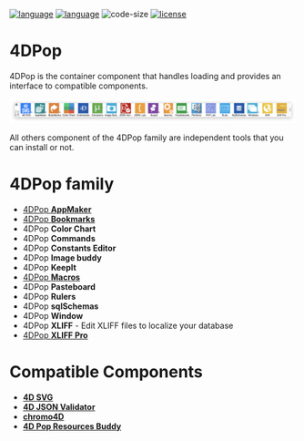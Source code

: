[![language](https://img.shields.io/static/v1?label=language&message=4d&color=blue)](https://developer.4d.com/)
[![language](https://img.shields.io/github/languages/top/vdelachaux/4DPop.svg)](https://developer.4d.com/)
![code-size](https://img.shields.io/github/languages/code-size/vdelachaux/4DPop.svg)
[![license](https://img.shields.io/github/license/vdelachaux/4DPop)](LICENSE)

# 4DPop

4DPop is the container component that handles loading and provides an interface to compatible components.

<img src="./assets/4DPop.png">

All others component of the 4DPop family are independent tools that you can install or not.

# 4DPop family

* [4DPop **AppMaker**](https://github.com/vdelachaux/4DPop-AppMaker)
* [4DPop **Bookmarks**](https://github.com/vdelachaux/4DPop-Bookmarks)
* 4DPop **Color Chart**
* 4DPop **Commands**
* 4DPop **Constants Editor**
* 4DPop **Image buddy**
* 4DPop **KeepIt**
* [4DPop **Macros**](https://github.com/vdelachaux/4DPop-Macros)
* 4DPop **Pasteboard**
* 4DPop **Rulers**
* 4DPop **sqlSchemas**
* 4DPop **Window**
* 4DPop **XLIFF** - Edit XLIFF files to localize your database
* [4DPop **XLIFF Pro**](https://vdelachaux.github.io/4DPop-XLIFF-Pro/)

# Compatible Components

* [**4D SVG**](https://doc.4d.com/4Dv18/4D/18/4D-SVG-Component.100-4611717.en.html)
* [**4D JSON Validator**](https://blog.4d.com/a-new-tool-json-validator/)
* [**chromo4D**](https://forums.4d.com/Post/EN/1576084/1/1576085#1576085)
* [**4D Pop Resources Buddy**](https://github.com/protee/4D-Pop-Resources-Buddy)
